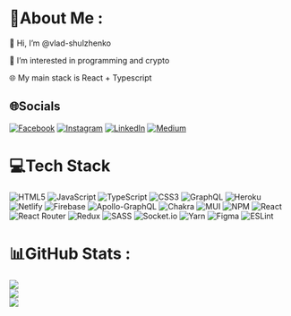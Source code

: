 # 💫About Me :
👋 Hi, I’m @vlad-shulzhenko

👀 I’m interested in programming and crypto

🌐 My main stack is React + Typescript

## 🌐Socials
[![Facebook](https://img.shields.io/badge/Facebook-%231877F2.svg?logo=Facebook&logoColor=white)](https://www.facebook.com/vlad.shulzhenko.5/) [![Instagram](https://img.shields.io/badge/Instagram-%23E4405F.svg?logo=Instagram&logoColor=white)](https://instagram.com/shulya_1) [![LinkedIn](https://img.shields.io/badge/LinkedIn-%230077B5.svg?logo=linkedin&logoColor=white)](https://www.linkedin.com/in/vlad-shulzhenko-4b2471223/) [![Medium](https://img.shields.io/badge/Medium-12100E?logo=medium&logoColor=white)](https://medium.com/@passenger776) 

# 💻Tech Stack
![HTML5](https://img.shields.io/badge/html5-%23E34F26.svg?style=for-the-badge&logo=html5&logoColor=white) ![JavaScript](https://img.shields.io/badge/javascript-%23323330.svg?style=for-the-badge&logo=javascript&logoColor=%23F7DF1E) ![TypeScript](https://img.shields.io/badge/typescript-%23007ACC.svg?style=for-the-badge&logo=typescript&logoColor=white) ![CSS3](https://img.shields.io/badge/css3-%231572B6.svg?style=for-the-badge&logo=css3&logoColor=white) ![GraphQL](https://img.shields.io/badge/-GraphQL-E10098?style=for-the-badge&logo=graphql&logoColor=white) ![Heroku](https://img.shields.io/badge/heroku-%23430098.svg?style=for-the-badge&logo=heroku&logoColor=white) ![Netlify](https://img.shields.io/badge/netlify-%23000000.svg?style=for-the-badge&logo=netlify&logoColor=#00C7B7) ![Firebase](https://img.shields.io/badge/firebase-%23039BE5.svg?style=for-the-badge&logo=firebase) ![Apollo-GraphQL](https://img.shields.io/badge/-ApolloGraphQL-311C87?style=for-the-badge&logo=apollo-graphql) ![Chakra](https://img.shields.io/badge/chakra-%234ED1C5.svg?style=for-the-badge&logo=chakraui&logoColor=white) ![MUI](https://img.shields.io/badge/MUI-%230081CB.svg?style=for-the-badge&logo=material-ui&logoColor=white) ![NPM](https://img.shields.io/badge/NPM-%23000000.svg?style=for-the-badge&logo=npm&logoColor=white) ![React](https://img.shields.io/badge/react-%2320232a.svg?style=for-the-badge&logo=react&logoColor=%2361DAFB) ![React Router](https://img.shields.io/badge/React_Router-CA4245?style=for-the-badge&logo=react-router&logoColor=white) ![Redux](https://img.shields.io/badge/redux-%23593d88.svg?style=for-the-badge&logo=redux&logoColor=white) ![SASS](https://img.shields.io/badge/SASS-hotpink.svg?style=for-the-badge&logo=SASS&logoColor=white) ![Socket.io](https://img.shields.io/badge/Socket.io-black?style=for-the-badge&logo=socket.io&badgeColor=010101) ![Yarn](https://img.shields.io/badge/yarn-%232C8EBB.svg?style=for-the-badge&logo=yarn&logoColor=white) 	![Figma](https://img.shields.io/badge/figma-%23F24E1E.svg?style=for-the-badge&logo=figma&logoColor=white) ![ESLint](https://img.shields.io/badge/ESLint-4B3263?style=for-the-badge&logo=eslint&logoColor=white)
# 📊GitHub Stats :
![](https://github-readme-stats.vercel.app/api?username=vlad-shulzhenko&theme=radical&hide_border=true&include_all_commits=false&count_private=false)<br/>
![](https://github-readme-streak-stats.herokuapp.com/?user=vlad-shulzhenko&theme=radical&hide_border=true)<br/>
![](https://github-readme-stats.vercel.app/api/top-langs/?username=vlad-shulzhenko&theme=radical&hide_border=true&include_all_commits=false&count_private=false&layout=compact)
